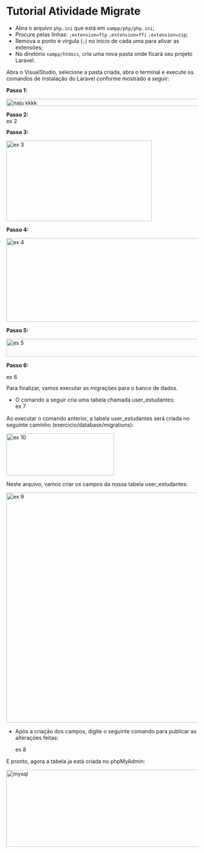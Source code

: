 # **Tutorial Atividade Migrate**

- Abra o arquivo `php.ini` que está em `xampp/php/php.ini`;
- Procure pelas linhas: `;extension=ftp` `;extension=ffi` `;extension=zip`;
- Remova o ponto e vírgula (`;`) no início de cada uma para ativar as extensões;
- No diretório `xampp/htdocs`, crie uma nova pasta onde ficará seu projeto Laravel.
  
Abra o VisualStudio, selecione a pasta criada, abra o terminal e execute os comandos de instalação do Laravel conforme mostrado  a seguir:


**Passo 1:**  

<img width="511" height="19" alt="naju kkkk" src="https://github.com/user-attachments/assets/91dabcc2-0567-4b5e-977f-92eb07a6a049" />


**Passo 2:**  
<img width="155" height="15" alt="ex 2" src="https://github.com/user-attachments/assets/71aba07f-729b-4cb7-a8d8-94e869a6c594" />

**Passo 3:** 

<img width="383" height="212" alt="ex 3" src="https://github.com/user-attachments/assets/8fed96fa-d4e9-4478-84b0-3474c094e855" />


**Passo 4:** 

<img width="581" height="220" alt="ex 4" src="https://github.com/user-attachments/assets/4499c594-bd8b-4c8a-92cd-e731bef833d6" />

**Passo 5:** 

<img width="516" height="47" alt="ex 5" src="https://github.com/user-attachments/assets/b23f87b9-066b-4b13-a608-60cdd0420160" />

**Passo 6:** 

<img width="411" height="15" alt="ex 6" src="https://github.com/user-attachments/assets/5fa746d7-c54f-4446-b0f0-6c8ac1a9514c" />

<p>
  
  Para finalizar, vamos executar as migrações para o banco de dados. 
</p>

- O comando a seguir cria uma tabela chamada user_estudantes:
  <img width="582" height="15" alt="ex 7" src="https://github.com/user-attachments/assets/1d41658c-4618-4613-ae03-ef882867c687" />

<p>
  
  Ao executar o comando anterior, a tabela user_estudantes será criada no seguinte caminho (exercicio/database/migrations): 
</p>

<img width="284" height="111" alt="ex 10" src="https://github.com/user-attachments/assets/77a894e1-035f-442f-b444-bc93e48f7233" />

<p>
  Neste arquivo, vamos criar os campos da nossa tabela user_estudantes:
</p>

<img width="767" height="606" alt="ex 9" src="https://github.com/user-attachments/assets/82f62e0d-27b0-46df-9df4-991be68fd213" />

- Após a criação dos campos, digite o seguinte comando para publicar as alterações feitas:

   <img width="419" height="17" alt="ex 8" src="https://github.com/user-attachments/assets/fe71c9fd-5df7-4e54-ad4d-8352dc3d0fb4" />

<p>
 E pronto, agora a tabela ja está criada no phpMyAdmin:
</p>

<img width="666" height="203" alt="mysql" src="https://github.com/user-attachments/assets/3e232bee-68a8-4994-9393-275311095325" />






